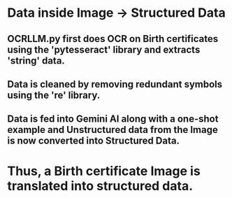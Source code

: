# Data inside Image -> Structured Data

## OCRLLM.py first does OCR on Birth certificates using the 'pytesseract' library and extracts 'string' data.

## Data is cleaned by removing redundant symbols using the 're' library.

## Data is fed into Gemini AI along with a one-shot example and Unstructured data from the Image is now converted into Structured Data.

# Thus, a Birth certificate Image is translated into structured data.
